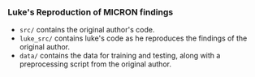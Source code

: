 ### Luke's Reproduction of MICRON findings
- `src/` contains the original author's code.
- `luke_src/` contains luke's code as he reproduces the findings of the original author. 
- `data/` contains the data for training and testing, along with a preprocessing script from the original author.

